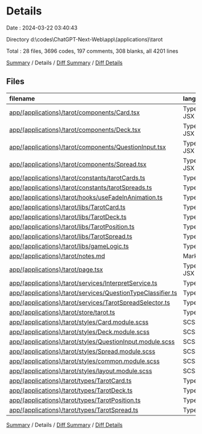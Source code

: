 # Details

Date : 2024-03-22 03:40:43

Directory d:\\codes\\ChatGPT-Next-Web\\app\\(applications)\\tarot

Total : 28 files,  3696 codes, 197 comments, 308 blanks, all 4201 lines

[Summary](results.md) / Details / [Diff Summary](diff.md) / [Diff Details](diff-details.md)

## Files
| filename | language | code | comment | blank | total |
| :--- | :--- | ---: | ---: | ---: | ---: |
| [app/(applications)/tarot/components/Card.tsx](/app/(applications)/tarot/components/Card.tsx) | TypeScript JSX | 88 | 2 | 8 | 98 |
| [app/(applications)/tarot/components/Deck.tsx](/app/(applications)/tarot/components/Deck.tsx) | TypeScript JSX | 298 | 11 | 30 | 339 |
| [app/(applications)/tarot/components/QuestionInput.tsx](/app/(applications)/tarot/components/QuestionInput.tsx) | TypeScript JSX | 165 | 7 | 26 | 198 |
| [app/(applications)/tarot/components/Spread.tsx](/app/(applications)/tarot/components/Spread.tsx) | TypeScript JSX | 134 | 5 | 17 | 156 |
| [app/(applications)/tarot/constants/tarotCards.ts](/app/(applications)/tarot/constants/tarotCards.ts) | TypeScript | 975 | 63 | 56 | 1,094 |
| [app/(applications)/tarot/constants/tarotSpreads.ts](/app/(applications)/tarot/constants/tarotSpreads.ts) | TypeScript | 948 | 2 | 12 | 962 |
| [app/(applications)/tarot/hooks/useFadeInAnimation.ts](/app/(applications)/tarot/hooks/useFadeInAnimation.ts) | TypeScript | 20 | 0 | 6 | 26 |
| [app/(applications)/tarot/libs/TarotCard.ts](/app/(applications)/tarot/libs/TarotCard.ts) | TypeScript | 20 | 21 | 3 | 44 |
| [app/(applications)/tarot/libs/TarotDeck.ts](/app/(applications)/tarot/libs/TarotDeck.ts) | TypeScript | 50 | 5 | 10 | 65 |
| [app/(applications)/tarot/libs/TarotPosition.ts](/app/(applications)/tarot/libs/TarotPosition.ts) | TypeScript | 22 | 2 | 3 | 27 |
| [app/(applications)/tarot/libs/TarotSpread.ts](/app/(applications)/tarot/libs/TarotSpread.ts) | TypeScript | 18 | 2 | 2 | 22 |
| [app/(applications)/tarot/libs/gameLogic.ts](/app/(applications)/tarot/libs/gameLogic.ts) | TypeScript | 106 | 5 | 13 | 124 |
| [app/(applications)/tarot/notes.md](/app/(applications)/tarot/notes.md) | Markdown | 22 | 0 | 13 | 35 |
| [app/(applications)/tarot/page.tsx](/app/(applications)/tarot/page.tsx) | TypeScript JSX | 41 | 2 | 8 | 51 |
| [app/(applications)/tarot/services/InterpretService.ts](/app/(applications)/tarot/services/InterpretService.ts) | TypeScript | 71 | 13 | 8 | 92 |
| [app/(applications)/tarot/services/QuestionTypeClassifier.ts](/app/(applications)/tarot/services/QuestionTypeClassifier.ts) | TypeScript | 31 | 1 | 6 | 38 |
| [app/(applications)/tarot/services/TarotSpreadSelector.ts](/app/(applications)/tarot/services/TarotSpreadSelector.ts) | TypeScript | 63 | 2 | 16 | 81 |
| [app/(applications)/tarot/store/tarot.ts](/app/(applications)/tarot/store/tarot.ts) | TypeScript | 168 | 18 | 8 | 194 |
| [app/(applications)/tarot/styles/Card.module.scss](/app/(applications)/tarot/styles/Card.module.scss) | SCSS | 60 | 8 | 10 | 78 |
| [app/(applications)/tarot/styles/Deck.module.scss](/app/(applications)/tarot/styles/Deck.module.scss) | SCSS | 77 | 4 | 11 | 92 |
| [app/(applications)/tarot/styles/QuestionInput.module.scss](/app/(applications)/tarot/styles/QuestionInput.module.scss) | SCSS | 101 | 4 | 12 | 117 |
| [app/(applications)/tarot/styles/Spread.module.scss](/app/(applications)/tarot/styles/Spread.module.scss) | SCSS | 88 | 7 | 13 | 108 |
| [app/(applications)/tarot/styles/common.module.scss](/app/(applications)/tarot/styles/common.module.scss) | SCSS | 19 | 0 | 2 | 21 |
| [app/(applications)/tarot/styles/layout.module.scss](/app/(applications)/tarot/styles/layout.module.scss) | SCSS | 75 | 8 | 8 | 91 |
| [app/(applications)/tarot/types/TarotCard.ts](/app/(applications)/tarot/types/TarotCard.ts) | TypeScript | 15 | 1 | 1 | 17 |
| [app/(applications)/tarot/types/TarotDeck.ts](/app/(applications)/tarot/types/TarotDeck.ts) | TypeScript | 6 | 1 | 2 | 9 |
| [app/(applications)/tarot/types/TarotPosition.ts](/app/(applications)/tarot/types/TarotPosition.ts) | TypeScript | 8 | 2 | 2 | 12 |
| [app/(applications)/tarot/types/TarotSpread.ts](/app/(applications)/tarot/types/TarotSpread.ts) | TypeScript | 7 | 1 | 2 | 10 |

[Summary](results.md) / Details / [Diff Summary](diff.md) / [Diff Details](diff-details.md)